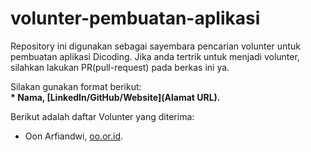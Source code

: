 # volunter-pembuatan-aplikasi
Repository ini digunakan sebagai sayembara pencarian volunter untuk pembuatan aplikasi Dicoding.
Jika anda tertrik untuk menjadi volunter, silahkan lakukan PR(pull-request) pada berkas ini ya.<br>

Silakan gunakan format berikut:<br>
**\* Nama, [LinkedIn/GitHub/Website](Alamat URL).**  

Berikut adalah daftar Volunter yang diterima:
* Oon Arfiandwi, [oo.or.id](https://oo.or.id).

